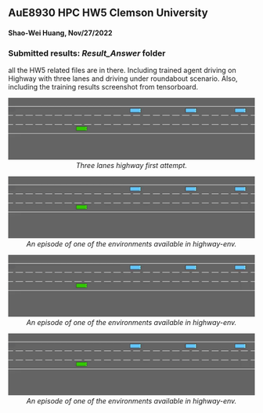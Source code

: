 ## AuE8930 HPC HW5 Clemson University
#### Shao-Wei Huang, Nov/27/2022
### Submitted results: *Result_Answer* folder
all the HW5 related files are in there.
Including trained agent driving on Highway with three lanes and driving under roundabout scenario.
Also, including the training results screenshot from tensorboard.
<p align="center">
    <img src="https://github.com/peterHuang1109/highway-env_1.5/blob/master/results_Answer/highway.gif"><br/>
    <em>Three lanes highway first attempt.</em>
</p>
<p align="center">
    <img src="https://github.com/peterHuang1109/highway-env_1.5/blob/master/results_Answer/highway.gif"><br/>
    <em>An episode of one of the environments available in highway-env.</em>
</p>
<p align="center">
    <img src="https://github.com/peterHuang1109/highway-env_1.5/blob/master/results_Answer/highway.gif"><br/>
    <em>An episode of one of the environments available in highway-env.</em>
</p>
<p align="center">
    <img src="https://github.com/peterHuang1109/highway-env_1.5/blob/master/results_Answer/highway.gif"><br/>
    <em>An episode of one of the environments available in highway-env.</em>
</p>
